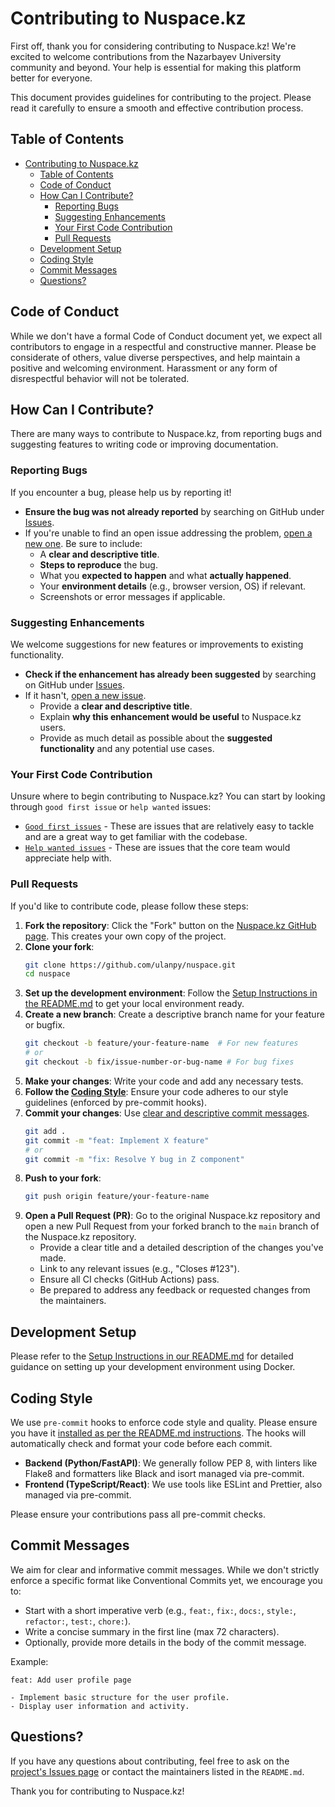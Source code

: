 # Contributing to Nuspace.kz

First off, thank you for considering contributing to Nuspace.kz! We're excited to welcome contributions from the Nazarbayev University community and beyond. Your help is essential for making this platform better for everyone.

This document provides guidelines for contributing to the project. Please read it carefully to ensure a smooth and effective contribution process.

## Table of Contents

- [Contributing to Nuspace.kz](#contributing-to-nuspacekz)
  - [Table of Contents](#table-of-contents)
  - [Code of Conduct](#code-of-conduct)
  - [How Can I Contribute?](#how-can-i-contribute)
    - [Reporting Bugs](#reporting-bugs)
    - [Suggesting Enhancements](#suggesting-enhancements)
    - [Your First Code Contribution](#your-first-code-contribution)
    - [Pull Requests](#pull-requests)
  - [Development Setup](#development-setup)
  - [Coding Style](#coding-style)
  - [Commit Messages](#commit-messages)
  - [Questions?](#questions)

## Code of Conduct

While we don't have a formal Code of Conduct document yet, we expect all contributors to engage in a respectful and constructive manner. Please be considerate of others, value diverse perspectives, and help maintain a positive and welcoming environment. Harassment or any form of disrespectful behavior will not be tolerated.

## How Can I Contribute?

There are many ways to contribute to Nuspace.kz, from reporting bugs and suggesting features to writing code or improving documentation.

### Reporting Bugs

If you encounter a bug, please help us by reporting it!

- **Ensure the bug was not already reported** by searching on GitHub under [Issues](https://github.com/ulanpy/nuspace/issues).
- If you're unable to find an open issue addressing the problem, [open a new one](https://github.com/ulanpy/nuspace/issues/new). Be sure to include:
  - A **clear and descriptive title**.
  - **Steps to reproduce** the bug.
  - What you **expected to happen** and what **actually happened**.
  - Your **environment details** (e.g., browser version, OS) if relevant.
  - Screenshots or error messages if applicable.

### Suggesting Enhancements

We welcome suggestions for new features or improvements to existing functionality.

- **Check if the enhancement has already been suggested** by searching on GitHub under [Issues](https://github.com/ulanpy/nuspace/issues).
- If it hasn't, [open a new issue](https://github.com/ulanpy/nuspace/issues/new).
  - Provide a **clear and descriptive title**.
  - Explain **why this enhancement would be useful** to Nuspace.kz users.
  - Provide as much detail as possible about the **suggested functionality** and any potential use cases.

### Your First Code Contribution

Unsure where to begin contributing to Nuspace.kz? You can start by looking through `good first issue` or `help wanted` issues:

- [`Good first issues`](https://github.com/ulanpy/nuspace/labels/good%20first%20issue) - These are issues that are relatively easy to tackle and are a great way to get familiar with the codebase.
- [`Help wanted issues`](https://github.com/ulanpy/nuspace/labels/help%20wanted) - These are issues that the core team would appreciate help with.

### Pull Requests

If you'd like to contribute code, please follow these steps:

1.  **Fork the repository**: Click the "Fork" button on the [Nuspace.kz GitHub page](https://github.com/ulanpy/nuspace). This creates your own copy of the project.
2.  **Clone your fork**:
    ```bash
    git clone https://github.com/ulanpy/nuspace.git
    cd nuspace
    ```
3.  **Set up the development environment**: Follow the [Setup Instructions in the README.md](./README.md#setup-instructions) to get your local environment ready.
4.  **Create a new branch**: Create a descriptive branch name for your feature or bugfix.
    ```bash
    git checkout -b feature/your-feature-name  # For new features
    # or
    git checkout -b fix/issue-number-or-bug-name # For bug fixes
    ```
5.  **Make your changes**: Write your code and add any necessary tests.
6.  **Follow the [Coding Style](#coding-style)**: Ensure your code adheres to our style guidelines (enforced by pre-commit hooks).
7.  **Commit your changes**: Use [clear and descriptive commit messages](#commit-messages).
    ```bash
    git add .
    git commit -m "feat: Implement X feature"
    # or
    git commit -m "fix: Resolve Y bug in Z component"
    ```
8.  **Push to your fork**:
    ```bash
    git push origin feature/your-feature-name
    ```
9.  **Open a Pull Request (PR)**: Go to the original Nuspace.kz repository and open a new Pull Request from your forked branch to the `main` branch of the Nuspace.kz repository.
    - Provide a clear title and a detailed description of the changes you've made.
    - Link to any relevant issues (e.g., "Closes #123").
    - Ensure all CI checks (GitHub Actions) pass.
    - Be prepared to address any feedback or requested changes from the maintainers.

## Development Setup

Please refer to the [Setup Instructions in our README.md](./README.md#setup-instructions) for detailed guidance on setting up your development environment using Docker.

## Coding Style

We use `pre-commit` hooks to enforce code style and quality. Please ensure you have it [installed as per the README.md instructions](./README.md#3-install-pre-commit-hooks). The hooks will automatically check and format your code before each commit.

- **Backend (Python/FastAPI)**: We generally follow PEP 8, with linters like Flake8 and formatters like Black and isort managed via pre-commit.
- **Frontend (TypeScript/React)**: We use tools like ESLint and Prettier, also managed via pre-commit.

Please ensure your contributions pass all pre-commit checks.

## Commit Messages

We aim for clear and informative commit messages. While we don't strictly enforce a specific format like Conventional Commits yet, we encourage you to:

- Start with a short imperative verb (e.g., `feat:`, `fix:`, `docs:`, `style:`, `refactor:`, `test:`, `chore:`).
- Write a concise summary in the first line (max 72 characters).
- Optionally, provide more details in the body of the commit message.

Example:

```
feat: Add user profile page

- Implement basic structure for the user profile.
- Display user information and activity.
```

## Questions?

If you have any questions about contributing, feel free to ask on the [project's Issues page](https://github.com/ulanpy/nuspace/issues) or contact the maintainers listed in the `README.md`.

Thank you for contributing to Nuspace.kz!
